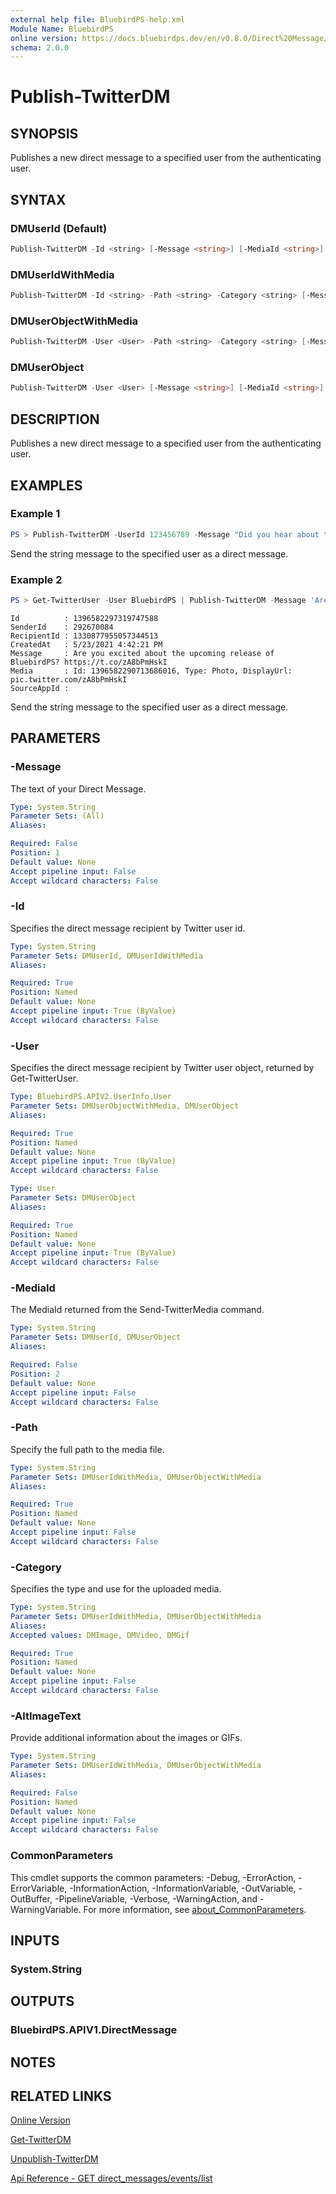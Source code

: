 ```yaml
---
external help file: BluebirdPS-help.xml
Module Name: BluebirdPS
online version: https://docs.bluebirdps.dev/en/v0.8.0/Direct%20Message/Publish-TwitterDM
schema: 2.0.0
---
```


# Publish-TwitterDM

## SYNOPSIS

Publishes a new direct message to a specified user from the authenticating user.

## SYNTAX

### DMUserId (Default)

```powershell
Publish-TwitterDM -Id <string> [-Message <string>] [-MediaId <string>] [<CommonParameters>]
```

### DMUserIdWithMedia

```powershell
Publish-TwitterDM -Id <string> -Path <string> -Category <string> [-Message <string>] [-AltImageText <string>] [<CommonParameters>]
```

### DMUserObjectWithMedia

```powershell
Publish-TwitterDM -User <User> -Path <string> -Category <string> [-Message <string>] [-AltImageText <string>] [<CommonParameters>]
```

### DMUserObject

```powershell
Publish-TwitterDM -User <User> [-Message <string>] [-MediaId <string>] [<CommonParameters>]
```

## DESCRIPTION

Publishes a new direct message to a specified user from the authenticating user.

## EXAMPLES

### Example 1

```powershell
PS > Publish-TwitterDM -UserId 123456789 -Message "Did you hear about the release of #PowerShell 7.1?"
```

Send the string message to the specified user as a direct message.

### Example 2

```powershell
PS > Get-TwitterUser -User BluebirdPS | Publish-TwitterDM -Message 'Are you excited about the upcoming release of BluebirdPS?' -Path $PathToFile -Category DMImage -AltImageText 'Good to have alt-img-text for screen readers'
```

```text
Id          : 1396582297319747588
SenderId    : 292670084
RecipientId : 1330877955057344513
CreatedAt   : 5/23/2021 4:42:21 PM
Message     : Are you excited about the upcoming release of BluebirdPS? https://t.co/zA8bPmHskI
Media       : Id: 1396582290713686016, Type: Photo, DisplayUrl: pic.twitter.com/zA8bPmHskI
SourceAppId :
```

Send the string message to the specified user as a direct message.

## PARAMETERS

### -Message

The text of your Direct Message.

```yaml
Type: System.String
Parameter Sets: (All)
Aliases:

Required: False
Position: 1
Default value: None
Accept pipeline input: False
Accept wildcard characters: False
```

### -Id

Specifies the direct message recipient by Twitter user id.

```yaml
Type: System.String
Parameter Sets: DMUserId, DMUserIdWithMedia
Aliases:

Required: True
Position: Named
Default value: None
Accept pipeline input: True (ByValue)
Accept wildcard characters: False
```

### -User

Specifies the direct message recipient by Twitter user object, returned by Get-TwitterUser.

```yaml
Type: BluebirdPS.APIV2.UserInfo.User
Parameter Sets: DMUserObjectWithMedia, DMUserObject
Aliases:

Required: True
Position: Named
Default value: None
Accept pipeline input: True (ByValue)
Accept wildcard characters: False
```

```yaml
Type: User
Parameter Sets: DMUserObject
Aliases:

Required: True
Position: Named
Default value: None
Accept pipeline input: True (ByValue)
Accept wildcard characters: False
```

### -MediaId

The MediaId returned from the Send-TwitterMedia command.

```yaml
Type: System.String
Parameter Sets: DMUserId, DMUserObject
Aliases:

Required: False
Position: 2
Default value: None
Accept pipeline input: False
Accept wildcard characters: False
```

### -Path

Specify the full path to the media file.

```yaml
Type: System.String
Parameter Sets: DMUserIdWithMedia, DMUserObjectWithMedia
Aliases:

Required: True
Position: Named
Default value: None
Accept pipeline input: False
Accept wildcard characters: False
```

### -Category

Specifies the type and use for the uploaded media.

```yaml
Type: System.String
Parameter Sets: DMUserIdWithMedia, DMUserObjectWithMedia
Aliases:
Accepted values: DMImage, DMVideo, DMGif

Required: True
Position: Named
Default value: None
Accept pipeline input: False
Accept wildcard characters: False
```

### -AltImageText

Provide additional information about the images or GIFs.

```yaml
Type: System.String
Parameter Sets: DMUserIdWithMedia, DMUserObjectWithMedia
Aliases:

Required: False
Position: Named
Default value: None
Accept pipeline input: False
Accept wildcard characters: False
```

### CommonParameters

This cmdlet supports the common parameters: -Debug, -ErrorAction, -ErrorVariable, -InformationAction, -InformationVariable, -OutVariable, -OutBuffer, -PipelineVariable, -Verbose, -WarningAction, and -WarningVariable. For more information, see [about_CommonParameters](http://go.microsoft.com/fwlink/?LinkID=113216).

## INPUTS

### System.String

## OUTPUTS

### BluebirdPS.APIV1.DirectMessage

## NOTES

## RELATED LINKS

[Online Version](https://docs.bluebirdps.dev/en/v0.8.0/Direct%20Message/Publish-TwitterDM)

[Get-TwitterDM](https://docs.bluebirdps.dev/en/v0.8.0/Direct%20Message/Get-TwitterDM)

[Unpublish-TwitterDM](https://docs.bluebirdps.dev/en/v0.8.0/Direct%20Message/Unpublish-TwitterDM)

[Api Reference - GET direct_messages/events/list](https://developer.twitter.com/en/docs/twitter-api/v1/direct-messages/sending-and-receiving/api-reference/new-event)
